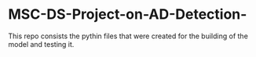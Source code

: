 # MSC-DS-Project-on-AD-Detection-
This repo consists the pythin files that were created for the building of the model and testing it. 
